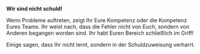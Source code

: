**Wir sind nicht schuld!**

Wenn Probleme auftreten, zeigt Ihr Eure Kompetenz oder die Kompetenz Eures Teams. Ihr weist nach, dass die Fehler nicht von Euch, sondern von Anderen begangen worden sind. Ihr habt Euren Bereich schließlich im Griff! 

Einige sagen, dass Ihr nicht lernt, sondern in der Schuldzuweisung verharrt.




